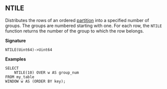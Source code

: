 ## NTILE

Distributes the rows of an ordered [partition](../../../syntax/window.md#partition) into a specified number of groups. The groups are numbered starting with one. For each row, the `NTILE` function returns the number of the group to which the row belongs.

**Signature**
```
NTILE(Uint64)->Uint64
```

**Examples**
``` yql
SELECT
    NTILE(10) OVER w AS group_num
FROM my_table
WINDOW w AS (ORDER BY key);
```

